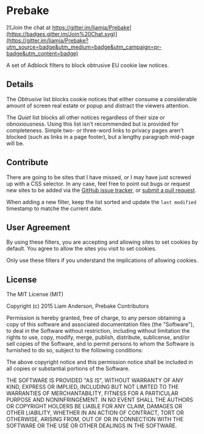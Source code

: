 Prebake
=======

[![Join the chat at https://gitter.im/liamja/Prebake](https://badges.gitter.im/Join%20Chat.svg)](https://gitter.im/liamja/Prebake?utm_source=badge&utm_medium=badge&utm_campaign=pr-badge&utm_content=badge)

A set of Adblock filters to block obtrusive EU cookie law notices.

Details
-------

The _Obtrusive_ list blocks cookie notices that either consume a
considerable amount of screen real estate or popup and distract the
viewers attention.

The _Quiet_ list blocks all other notices regardless of their size
or obnoxiousness. Using this list isn't recommended but is provided
for completeness. Simple two- or three-word links to privacy pages
aren't blocked (such as links in a page footer), but a lengthy
paragraph mid-page will be.

Contribute
----------

There are going to be sites that I have missed, or I may have just
screwed up with a CSS selector. In any case, feel free to point out
bugs or request new sites to be added via the [GitHub issue tracker](https://github.com/liamja/Prebake/issues),
or [submit a pull request](https://github.com/liamja/Prebake/compare).

When adding a new filter, keep the list sorted and
update the `last modified` timestamp to matche the current date.

User Agreement
--------------

By using these filters, you are accepting and allowing sites to
set cookies by default. You agree to allow the sites you visit to
set cookies.

Only use these filters if you understand the implications of
allowing cookies.

License
-------

The MIT License (MIT)

Copyright (c) 2015 Liam Anderson, Prebake Contributors

Permission is hereby granted, free of charge, to any person obtaining a copy
of this software and associated documentation files (the "Software"), to deal
in the Software without restriction, including without limitation the rights
to use, copy, modify, merge, publish, distribute, sublicense, and/or sell
copies of the Software, and to permit persons to whom the Software is
furnished to do so, subject to the following conditions:

The above copyright notice and this permission notice shall be included in all
copies or substantial portions of the Software.

THE SOFTWARE IS PROVIDED "AS IS", WITHOUT WARRANTY OF ANY KIND, EXPRESS OR
IMPLIED, INCLUDING BUT NOT LIMITED TO THE WARRANTIES OF MERCHANTABILITY,
FITNESS FOR A PARTICULAR PURPOSE AND NONINFRINGEMENT. IN NO EVENT SHALL THE
AUTHORS OR COPYRIGHT HOLDERS BE LIABLE FOR ANY CLAIM, DAMAGES OR OTHER
LIABILITY, WHETHER IN AN ACTION OF CONTRACT, TORT OR OTHERWISE, ARISING FROM,
OUT OF OR IN CONNECTION WITH THE SOFTWARE OR THE USE OR OTHER DEALINGS IN THE
SOFTWARE.
